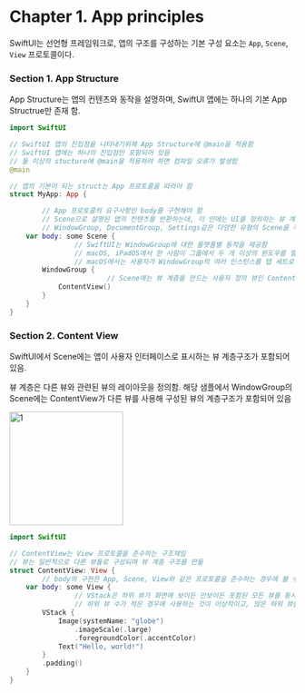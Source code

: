 # Chapter 1. App principles

SwiftUI는 선언형 프레임워크로, 앱의 구조를 구성하는 기본 구성 요소는 `App`, `Scene`, `View` 프로토콜이다.

### Section 1. App Structure

App Structure는 앱의 컨텐츠와 동작을 설명하며, SwiftUI 앱에는 하나의 기본 App Structrue만 존재 함.

```swift
import SwiftUI

// SwiftUI 앱의 진입점을 나타내기위해 App Structure에 @main을 적용함
// SwiftUI 앱에는 하나의 진입점만 포함되어 있음
// 둘 이상의 stucture에 @main을 적용하려 하면 컴파일 오류가 발생함
@main

// 앱의 기본이 되는 struct는 App 프로토콜을 따라야 함
struct MyApp: App {

		// App 프로토콜의 요구사항인 body를 구현해야 함
		// Scene으로 설명된 앱의 컨텐츠를 반환하는데, 이 안에는 UI를 정의하는 뷰 계층구조가 포함되어있음
		// WindowGroup, DocumentGroup, Settings같은 다양한 유형의 Scene을 제공할 수 있음
    var body: some Scene {
				// SwiftUI는 WindowGroup에 대한 플랫폼별 동작을 제공함
				// macOS, iPadOS에서 한 사람이 그룹에서 두 개 이상의 윈도우를 열 수 있음
				// macOS에서는 사용자가 WindowGroup의 여러 인스턴스를 탭 세트로 결합할 수 있음
        WindowGroup {
						// Scene에는 뷰 계층을 만드는 사용자 정의 뷰인 ContentView가 포함되어 있음
            ContentView()
        }
    }
}
```

### Section 2. Content View

SwiftUI에서 Scene에는 앱이 사용자 인터페이스로 표시하는 뷰 계층구조가 포함되어 있음.

뷰 계층은 다른 뷰와 관련된 뷰의 레이아웃을 정의함. 해당 샘플에서 WindowGroup의 Scene에는 ContentView가 다른 뷰를 사용해 구성된 뷰의 계층구조가 포함되어 있음

<img width="200" alt="1" src="https://github.com/delmaSong/SmashSwiftUI/assets/40784518/3d9dbcfc-1cd3-41a6-9981-c442e9def63e">

```swift
import SwiftUI

// ContentView는 View 프로토콜을 준수하는 구조체임
// 뷰는 일반적으로 다른 뷰들로 구성되며 뷰 계층 구조를 만듦
struct ContentView: View {
		// body의 구현은 App, Scene, View와 같은 프로토콜을 준수하는 경우에 볼 수 있는 일반적인 패턴
    var body: some View {
				// VStack은 하위 뷰가 화면에 보이든 안보이든 포함된 모든 뷰를 동시에 렌더링함
				// 하위 뷰 수가 적은 경우에 사용하는 것이 이상적이고, 많은 하위 뷰를 표시해야 할 때는 화면에 표시될 때 렌더링되는 LazyVStack을 사용하는 것이 좋음
        VStack {
            Image(systemName: "globe")
                .imageScale(.large)
                .foregroundColor(.accentColor)
            Text("Hello, world!")
        }
        .padding()
    }
}
```
